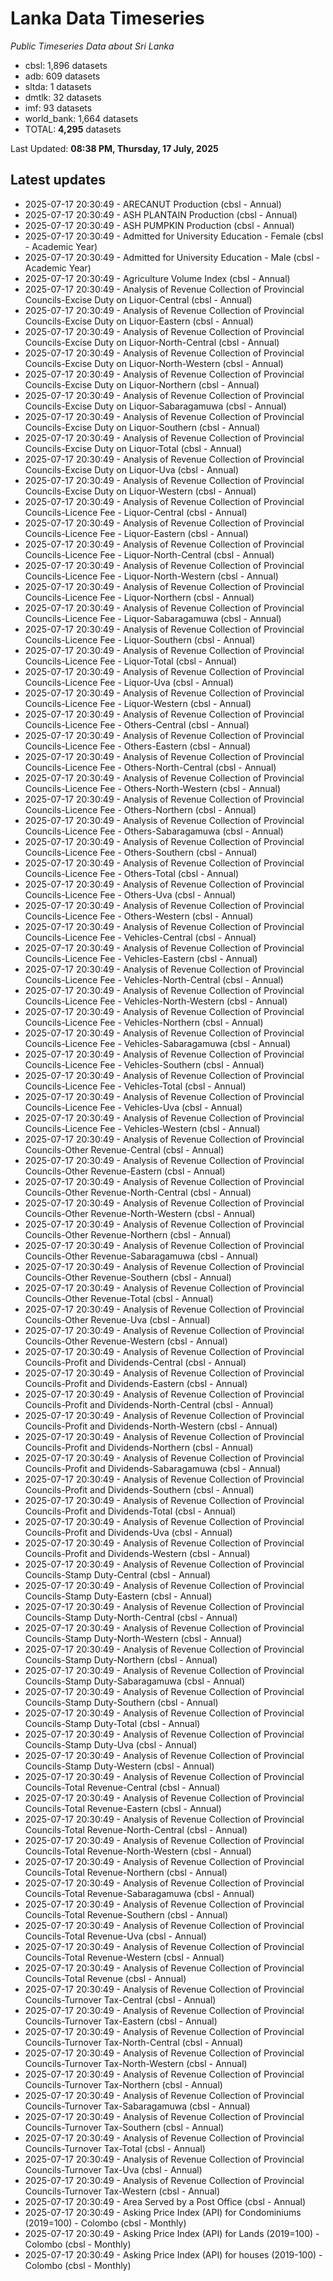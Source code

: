 # Lanka Data Timeseries
*Public Timeseries Data about Sri Lanka*

* cbsl: 1,896 datasets
* adb: 609 datasets
* sltda: 1 datasets
* dmtlk: 32 datasets
* imf: 93 datasets
* world_bank: 1,664 datasets
* TOTAL: **4,295** datasets

Last Updated: **08:38 PM, Thursday, 17 July, 2025**

## Latest updates

* 2025-07-17 20:30:49 - ARECANUT Production (cbsl - Annual)
* 2025-07-17 20:30:49 - ASH PLANTAIN Production (cbsl - Annual)
* 2025-07-17 20:30:49 - ASH PUMPKIN Production (cbsl - Annual)
* 2025-07-17 20:30:49 - Admitted for University Education - Female (cbsl - Academic Year)
* 2025-07-17 20:30:49 - Admitted for University Education - Male (cbsl - Academic Year)
* 2025-07-17 20:30:49 - Agriculture Volume Index (cbsl - Annual)
* 2025-07-17 20:30:49 - Analysis of Revenue Collection of Provincial Councils-Excise Duty on Liquor-Central (cbsl - Annual)
* 2025-07-17 20:30:49 - Analysis of Revenue Collection of Provincial Councils-Excise Duty on Liquor-Eastern (cbsl - Annual)
* 2025-07-17 20:30:49 - Analysis of Revenue Collection of Provincial Councils-Excise Duty on Liquor-North-Central (cbsl - Annual)
* 2025-07-17 20:30:49 - Analysis of Revenue Collection of Provincial Councils-Excise Duty on Liquor-North-Western (cbsl - Annual)
* 2025-07-17 20:30:49 - Analysis of Revenue Collection of Provincial Councils-Excise Duty on Liquor-Northern (cbsl - Annual)
* 2025-07-17 20:30:49 - Analysis of Revenue Collection of Provincial Councils-Excise Duty on Liquor-Sabaragamuwa (cbsl - Annual)
* 2025-07-17 20:30:49 - Analysis of Revenue Collection of Provincial Councils-Excise Duty on Liquor-Southern (cbsl - Annual)
* 2025-07-17 20:30:49 - Analysis of Revenue Collection of Provincial Councils-Excise Duty on Liquor-Total (cbsl - Annual)
* 2025-07-17 20:30:49 - Analysis of Revenue Collection of Provincial Councils-Excise Duty on Liquor-Uva (cbsl - Annual)
* 2025-07-17 20:30:49 - Analysis of Revenue Collection of Provincial Councils-Excise Duty on Liquor-Western (cbsl - Annual)
* 2025-07-17 20:30:49 - Analysis of Revenue Collection of Provincial Councils-Licence Fee - Liquor-Central (cbsl - Annual)
* 2025-07-17 20:30:49 - Analysis of Revenue Collection of Provincial Councils-Licence Fee - Liquor-Eastern (cbsl - Annual)
* 2025-07-17 20:30:49 - Analysis of Revenue Collection of Provincial Councils-Licence Fee - Liquor-North-Central (cbsl - Annual)
* 2025-07-17 20:30:49 - Analysis of Revenue Collection of Provincial Councils-Licence Fee - Liquor-North-Western (cbsl - Annual)
* 2025-07-17 20:30:49 - Analysis of Revenue Collection of Provincial Councils-Licence Fee - Liquor-Northern (cbsl - Annual)
* 2025-07-17 20:30:49 - Analysis of Revenue Collection of Provincial Councils-Licence Fee - Liquor-Sabaragamuwa (cbsl - Annual)
* 2025-07-17 20:30:49 - Analysis of Revenue Collection of Provincial Councils-Licence Fee - Liquor-Southern (cbsl - Annual)
* 2025-07-17 20:30:49 - Analysis of Revenue Collection of Provincial Councils-Licence Fee - Liquor-Total (cbsl - Annual)
* 2025-07-17 20:30:49 - Analysis of Revenue Collection of Provincial Councils-Licence Fee - Liquor-Uva (cbsl - Annual)
* 2025-07-17 20:30:49 - Analysis of Revenue Collection of Provincial Councils-Licence Fee - Liquor-Western (cbsl - Annual)
* 2025-07-17 20:30:49 - Analysis of Revenue Collection of Provincial Councils-Licence Fee - Others-Central (cbsl - Annual)
* 2025-07-17 20:30:49 - Analysis of Revenue Collection of Provincial Councils-Licence Fee - Others-Eastern (cbsl - Annual)
* 2025-07-17 20:30:49 - Analysis of Revenue Collection of Provincial Councils-Licence Fee - Others-North-Central (cbsl - Annual)
* 2025-07-17 20:30:49 - Analysis of Revenue Collection of Provincial Councils-Licence Fee - Others-North-Western (cbsl - Annual)
* 2025-07-17 20:30:49 - Analysis of Revenue Collection of Provincial Councils-Licence Fee - Others-Northern (cbsl - Annual)
* 2025-07-17 20:30:49 - Analysis of Revenue Collection of Provincial Councils-Licence Fee - Others-Sabaragamuwa (cbsl - Annual)
* 2025-07-17 20:30:49 - Analysis of Revenue Collection of Provincial Councils-Licence Fee - Others-Southern (cbsl - Annual)
* 2025-07-17 20:30:49 - Analysis of Revenue Collection of Provincial Councils-Licence Fee - Others-Total (cbsl - Annual)
* 2025-07-17 20:30:49 - Analysis of Revenue Collection of Provincial Councils-Licence Fee - Others-Uva (cbsl - Annual)
* 2025-07-17 20:30:49 - Analysis of Revenue Collection of Provincial Councils-Licence Fee - Others-Western (cbsl - Annual)
* 2025-07-17 20:30:49 - Analysis of Revenue Collection of Provincial Councils-Licence Fee - Vehicles-Central (cbsl - Annual)
* 2025-07-17 20:30:49 - Analysis of Revenue Collection of Provincial Councils-Licence Fee - Vehicles-Eastern (cbsl - Annual)
* 2025-07-17 20:30:49 - Analysis of Revenue Collection of Provincial Councils-Licence Fee - Vehicles-North-Central (cbsl - Annual)
* 2025-07-17 20:30:49 - Analysis of Revenue Collection of Provincial Councils-Licence Fee - Vehicles-North-Western (cbsl - Annual)
* 2025-07-17 20:30:49 - Analysis of Revenue Collection of Provincial Councils-Licence Fee - Vehicles-Northern (cbsl - Annual)
* 2025-07-17 20:30:49 - Analysis of Revenue Collection of Provincial Councils-Licence Fee - Vehicles-Sabaragamuwa (cbsl - Annual)
* 2025-07-17 20:30:49 - Analysis of Revenue Collection of Provincial Councils-Licence Fee - Vehicles-Southern (cbsl - Annual)
* 2025-07-17 20:30:49 - Analysis of Revenue Collection of Provincial Councils-Licence Fee - Vehicles-Total (cbsl - Annual)
* 2025-07-17 20:30:49 - Analysis of Revenue Collection of Provincial Councils-Licence Fee - Vehicles-Uva (cbsl - Annual)
* 2025-07-17 20:30:49 - Analysis of Revenue Collection of Provincial Councils-Licence Fee - Vehicles-Western (cbsl - Annual)
* 2025-07-17 20:30:49 - Analysis of Revenue Collection of Provincial Councils-Other Revenue-Central (cbsl - Annual)
* 2025-07-17 20:30:49 - Analysis of Revenue Collection of Provincial Councils-Other Revenue-Eastern (cbsl - Annual)
* 2025-07-17 20:30:49 - Analysis of Revenue Collection of Provincial Councils-Other Revenue-North-Central (cbsl - Annual)
* 2025-07-17 20:30:49 - Analysis of Revenue Collection of Provincial Councils-Other Revenue-North-Western (cbsl - Annual)
* 2025-07-17 20:30:49 - Analysis of Revenue Collection of Provincial Councils-Other Revenue-Northern (cbsl - Annual)
* 2025-07-17 20:30:49 - Analysis of Revenue Collection of Provincial Councils-Other Revenue-Sabaragamuwa (cbsl - Annual)
* 2025-07-17 20:30:49 - Analysis of Revenue Collection of Provincial Councils-Other Revenue-Southern (cbsl - Annual)
* 2025-07-17 20:30:49 - Analysis of Revenue Collection of Provincial Councils-Other Revenue-Total (cbsl - Annual)
* 2025-07-17 20:30:49 - Analysis of Revenue Collection of Provincial Councils-Other Revenue-Uva (cbsl - Annual)
* 2025-07-17 20:30:49 - Analysis of Revenue Collection of Provincial Councils-Other Revenue-Western (cbsl - Annual)
* 2025-07-17 20:30:49 - Analysis of Revenue Collection of Provincial Councils-Profit and Dividends-Central (cbsl - Annual)
* 2025-07-17 20:30:49 - Analysis of Revenue Collection of Provincial Councils-Profit and Dividends-Eastern (cbsl - Annual)
* 2025-07-17 20:30:49 - Analysis of Revenue Collection of Provincial Councils-Profit and Dividends-North-Central (cbsl - Annual)
* 2025-07-17 20:30:49 - Analysis of Revenue Collection of Provincial Councils-Profit and Dividends-North-Western (cbsl - Annual)
* 2025-07-17 20:30:49 - Analysis of Revenue Collection of Provincial Councils-Profit and Dividends-Northern (cbsl - Annual)
* 2025-07-17 20:30:49 - Analysis of Revenue Collection of Provincial Councils-Profit and Dividends-Sabaragamuwa (cbsl - Annual)
* 2025-07-17 20:30:49 - Analysis of Revenue Collection of Provincial Councils-Profit and Dividends-Southern (cbsl - Annual)
* 2025-07-17 20:30:49 - Analysis of Revenue Collection of Provincial Councils-Profit and Dividends-Total (cbsl - Annual)
* 2025-07-17 20:30:49 - Analysis of Revenue Collection of Provincial Councils-Profit and Dividends-Uva (cbsl - Annual)
* 2025-07-17 20:30:49 - Analysis of Revenue Collection of Provincial Councils-Profit and Dividends-Western (cbsl - Annual)
* 2025-07-17 20:30:49 - Analysis of Revenue Collection of Provincial Councils-Stamp Duty-Central (cbsl - Annual)
* 2025-07-17 20:30:49 - Analysis of Revenue Collection of Provincial Councils-Stamp Duty-Eastern (cbsl - Annual)
* 2025-07-17 20:30:49 - Analysis of Revenue Collection of Provincial Councils-Stamp Duty-North-Central (cbsl - Annual)
* 2025-07-17 20:30:49 - Analysis of Revenue Collection of Provincial Councils-Stamp Duty-North-Western (cbsl - Annual)
* 2025-07-17 20:30:49 - Analysis of Revenue Collection of Provincial Councils-Stamp Duty-Northern (cbsl - Annual)
* 2025-07-17 20:30:49 - Analysis of Revenue Collection of Provincial Councils-Stamp Duty-Sabaragamuwa (cbsl - Annual)
* 2025-07-17 20:30:49 - Analysis of Revenue Collection of Provincial Councils-Stamp Duty-Southern (cbsl - Annual)
* 2025-07-17 20:30:49 - Analysis of Revenue Collection of Provincial Councils-Stamp Duty-Total (cbsl - Annual)
* 2025-07-17 20:30:49 - Analysis of Revenue Collection of Provincial Councils-Stamp Duty-Uva (cbsl - Annual)
* 2025-07-17 20:30:49 - Analysis of Revenue Collection of Provincial Councils-Stamp Duty-Western (cbsl - Annual)
* 2025-07-17 20:30:49 - Analysis of Revenue Collection of Provincial Councils-Total Revenue-Central (cbsl - Annual)
* 2025-07-17 20:30:49 - Analysis of Revenue Collection of Provincial Councils-Total Revenue-Eastern (cbsl - Annual)
* 2025-07-17 20:30:49 - Analysis of Revenue Collection of Provincial Councils-Total Revenue-North-Central (cbsl - Annual)
* 2025-07-17 20:30:49 - Analysis of Revenue Collection of Provincial Councils-Total Revenue-North-Western (cbsl - Annual)
* 2025-07-17 20:30:49 - Analysis of Revenue Collection of Provincial Councils-Total Revenue-Northern (cbsl - Annual)
* 2025-07-17 20:30:49 - Analysis of Revenue Collection of Provincial Councils-Total Revenue-Sabaragamuwa (cbsl - Annual)
* 2025-07-17 20:30:49 - Analysis of Revenue Collection of Provincial Councils-Total Revenue-Southern (cbsl - Annual)
* 2025-07-17 20:30:49 - Analysis of Revenue Collection of Provincial Councils-Total Revenue-Uva (cbsl - Annual)
* 2025-07-17 20:30:49 - Analysis of Revenue Collection of Provincial Councils-Total Revenue-Western (cbsl - Annual)
* 2025-07-17 20:30:49 - Analysis of Revenue Collection of Provincial Councils-Total Revenue (cbsl - Annual)
* 2025-07-17 20:30:49 - Analysis of Revenue Collection of Provincial Councils-Turnover Tax-Central (cbsl - Annual)
* 2025-07-17 20:30:49 - Analysis of Revenue Collection of Provincial Councils-Turnover Tax-Eastern (cbsl - Annual)
* 2025-07-17 20:30:49 - Analysis of Revenue Collection of Provincial Councils-Turnover Tax-North-Central (cbsl - Annual)
* 2025-07-17 20:30:49 - Analysis of Revenue Collection of Provincial Councils-Turnover Tax-North-Western (cbsl - Annual)
* 2025-07-17 20:30:49 - Analysis of Revenue Collection of Provincial Councils-Turnover Tax-Northern (cbsl - Annual)
* 2025-07-17 20:30:49 - Analysis of Revenue Collection of Provincial Councils-Turnover Tax-Sabaragamuwa (cbsl - Annual)
* 2025-07-17 20:30:49 - Analysis of Revenue Collection of Provincial Councils-Turnover Tax-Southern (cbsl - Annual)
* 2025-07-17 20:30:49 - Analysis of Revenue Collection of Provincial Councils-Turnover Tax-Total (cbsl - Annual)
* 2025-07-17 20:30:49 - Analysis of Revenue Collection of Provincial Councils-Turnover Tax-Uva (cbsl - Annual)
* 2025-07-17 20:30:49 - Analysis of Revenue Collection of Provincial Councils-Turnover Tax-Western (cbsl - Annual)
* 2025-07-17 20:30:49 - Area Served by a Post Office (cbsl - Annual)
* 2025-07-17 20:30:49 - Asking Price Index (API) for Condominiums (2019=100) - Colombo (cbsl - Monthly)
* 2025-07-17 20:30:49 - Asking Price Index (API) for Lands (2019=100) - Colombo (cbsl - Monthly)
* 2025-07-17 20:30:49 - Asking Price Index (API) for houses (2019-100) - Colombo (cbsl - Monthly)